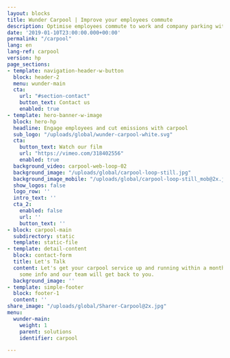 ```yaml
---
layout: blocks
title: Wunder Carpool | Improve your employees commute
description: Optimise employees commute to work and company parking with our carpooling technology. Promote sustanaible mobility and generate real time tracking reports.
date: '2019-01-10T23:00:00.000+00:00'
permalink: "/carpool"
lang: en
lang-ref: carpool
version: hp
page_sections:
- template: navigation-header-w-button
  block: header-2
  menu: wunder-main
  cta:
    url: "#section-contact"
    button_text: Contact us
    enabled: true
- template: hero-banner-w-image
  block: hero-hp
  headline: Engage employees and cut emissions with carpool
  sub_logo: "/uploads/global/wunder-carpool-white.svg"
  cta:
    button_text: Watch our film
    url: "https://vimeo.com/318402556"
    enabled: true
  background_video: carpool-web-loop-02
  background_image: "/uploads/global/carpool-loop-still.jpg"
  background_image_mobile: "/uploads/global/carpool-loop-still_mob@2x.jpg"
  show_logos: false
  logo_row: ''
  intro_text: ''
  cta_2:
    enabled: false
    url: ''
    button_text: ''
- block: carpool-main
  subdirectory: static
  template: static-file
- template: detail-content
  block: contact-form
  title: Let's Talk
  content: Let's get your carpool service up and running within a month. Let us know
    some info and our team will get back to you.
  background_image: ''
- template: simple-footer
  block: footer-1
  content: ''
share_image: "/uploads/global/Sharer-Carpool@2x.jpg"
menu:
  wunder-main:
    weight: 1
    parent: solutions
    identifier: carpool

---
```

